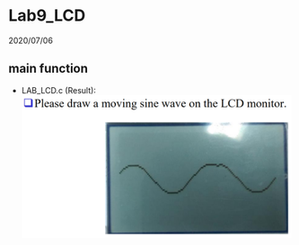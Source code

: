 # Lab9_LCD
2020/07/06

## main function
   * LAB_LCD.c (Result):
   ![Alt text](https://github.com/bill130287/Lab-of-Microcomputer-Principles-and-Applications/blob/master/Lab9_LCD/.png/LAB_LCD.png)
